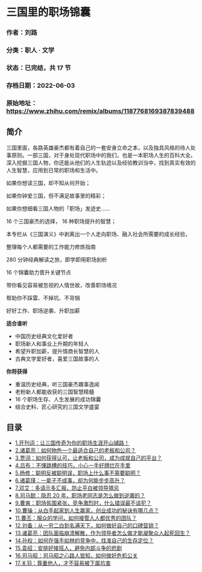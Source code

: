 # 三国里的职场锦囊

### 作者：刘路

### 分类：职人 · 文学

### 状态：已完结，共 17 节

### 存档日期：2022-06-03

### 原始地址：https://www.zhihu.com/remix/albums/1187768169387839488


## 简介
三国里面，各路英雄豪杰都有着自己的一套安身立命之本，以及独具风格的待人处事原则。一部三国，对于身处现代职场中的我们，也是一本职场人生的百科大全。深入挖掘三国人物，你还能从他们的人生轨迹以及经验教训当中，找到真实有效的人生智慧，应用到日常的职场和生活中。


如果你想读三国，却不知从何开始；


如果你钟爱三国，但不满足故事里的精彩；


如果你想细看三国人物的「职场」发迹史……


  



16 个三国豪杰的选择， 16 种职场提升的智慧；


本专栏从《三国演义》中剥离出一个人走向职场、融入社会所需要的成长经验，


整理每个人都需要的工作能力修炼指南


280 分钟经典解读之旅，即学即用职场剖析


16 个锦囊助力晋升关键节点


带你看见容易被忽视的人情世故，改善职场境况


帮助你不踩雷、不掉坑、不背锅


好好工作、职场逆袭、升职加薪


  



**适合谁听**


* 中国历史经典文化爱好者
* 职场新人和事业上升期的年轻人
* 希望升职加薪，提升情商长智慧的人
* 古典文学爱好者，喜爱三国故事的人

  



**你将获得**


* 重温历史经典，听三国豪杰趣事逸闻
* 老粉新人都能收获的三国智慧精髓
* 16 个职场生存、人生发展的成功锦囊
* 结合史料、匠心研究的三国文学盛宴

  





## 目录
- [1.开刊词：让三国传奇为你的职场生涯开山铺路！](1.开刊词：让三国传奇为你的职场生涯开山铺路！.md)
- [2.诸葛亮：如何物色一个最适合自己的老板和公司？](2.诸葛亮：如何物色一个最适合自己的老板和公司？.md)
- [3.贾诩：如何获得认可，让老板和公司，成为成就自己的平台？](3.贾诩：如何获得认可，让老板和公司，成为成就自己的平台？.md)
- [4.吕布：不懂跳槽的技巧，小心一手好牌烂在手里](4.吕布：不懂跳槽的技巧，小心一手好牌烂在手里.md)
- [5.杨修：聪明反被聪明误，职场上什么事不需要聪明？](5.杨修：聪明反被聪明误，职场上什么事不需要聪明？.md)
- [6.诸葛瑾：一辈子不成事，却为何能步步高升？](6.诸葛瑾：一辈子不成事，却为何能步步高升？.md)
- [7.邓艾：多请示多汇报，防止平白被领导猜忌](7.邓艾：多请示多汇报，防止平白被领导猜忌.md)
- [8.司马懿：隐忍 20 年，职场老同志是怎么做到逆袭的？](8.司马懿：隐忍%2020%20年，职场老同志是怎么做到逆袭的？.md)
- [9.曹爽：职场氛围紧张，竞争激烈时，什么错误最不该犯？](9.曹爽：职场氛围紧张，竞争激烈时，什么错误最不该犯？.md)
- [10.曹操：从白手起家到人生嬴家，创业成功的秘诀有哪几点？](10.曹操：从白手起家到人生嬴家，创业成功的秘诀有哪几点？.md)
- [11.曹丕：服众的学问，如何接管人人都优秀的团队？](11.曹丕：服众的学问，如何接管人人都优秀的团队？.md)
- [12.刘备：从一穷二白到名满天下，如何做好自己的口碑营销？](12.刘备：从一穷二白到名满天下，如何做好自己的口碑营销？.md)
- [13.诸葛亮：团队面临崩溃解散，作为领导者怎么做才能凝聚众人起死回生？](13.诸葛亮：团队面临崩溃解散，作为领导者怎么做才能凝聚众人起死回生？.md)
- [14.孙权：如何在强手如林的竞争中，找准自己的生存定位？](14.孙权：如何在强手如林的竞争中，找准自己的生存定位？.md)
- [15.袁绍：安排好接班人，避免内部斗争的悲剧](15.袁绍：安排好接班人，避免内部斗争的悲剧.md)
- [16.司马昭：司马昭之心路人皆知，如何做好危机公关](16.司马昭：司马昭之心路人皆知，如何做好危机公关.md)
- [17.关羽：尊重他人，才不容易被下属坑害](17.关羽：尊重他人，才不容易被下属坑害.md)